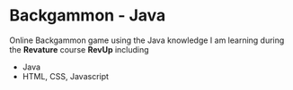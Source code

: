 # Backgammon - Java

Online Backgammon game using the Java knowledge I am learning during the **Revature** course **RevUp** including

- Java
- HTML, CSS, Javascript